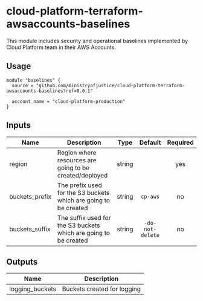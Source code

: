 # cloud-platform-terraform-awsaccounts-baselines

This module includes security and operational baselines implemented by Cloud Platform team in their AWS Accounts.

## Usage

```hcl
module "baselines" {
  source = "github.com/ministryofjustice/cloud-platform-terraform-awsaccounts-baselines?ref=0.0.1"

  account_name = "cloud-platform-production"
}
```
## Inputs

| Name         | Description | Type | Default | Required |
|--------------|-------------|:----:|:-----:|:-----:|
| region | Region where resources are going to be created/deployed | string | | yes |
| buckets_prefix | The prefix used for the S3 buckets which are going to be created | string | `cp-aws` | no |
| buckets_suffix | The suffix used for the S3 buckets which are going to be created | string | `-do-not-delete` | no |

## Outputs

| Name | Description |
|------|-------------|
| logging_buckets | Buckets created for logging |

